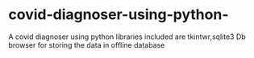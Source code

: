 # covid-diagnoser-using-python-
A covid diagnoser using python 
libraries included are tkintwr,sqlite3
Db browser for storing the data in offline database

